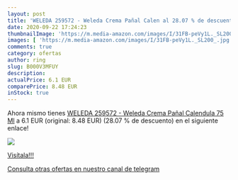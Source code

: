 ```yaml
---
layout: post
title: 'WELEDA 259572 - Weleda Crema Pañal Calen al 28.07 % de descuento'
date: 2020-09-22 17:24:23
thumbnailImage: 'https://m.media-amazon.com/images/I/31FB-peVy1L._SL200_.jpg'
images: [ 'https://m.media-amazon.com/images/I/31FB-peVy1L._SL200_.jpg' ]
comments: true
category: ofertas
author: ring
slug: B000V3MFUY
description:
actualPrice: 6.1 EUR
comparePrice: 8.48 EUR
inStock: true
---
```


Ahora mismo tienes [WELEDA 259572 - Weleda Crema Pañal Calendula 75 Ml](https://www.amazon.com/dp/B000V3MFUY/?tag=redken08-20) a 6.1 EUR (original: 8.48 EUR) (28.07 %  de descuento) en el siguiente enlace!

[![](https://m.media-amazon.com/images/I/31FB-peVy1L._SL200_.jpg)](https://www.amazon.com/dp/B000V3MFUY/?tag=redken08-20)

[Visítala!!!](https://www.amazon.com/dp/B000V3MFUY/?tag=redken08-20)

[Consulta otras ofertas en nuestro canal de telegram](https://t.me/s/ofertas25)
